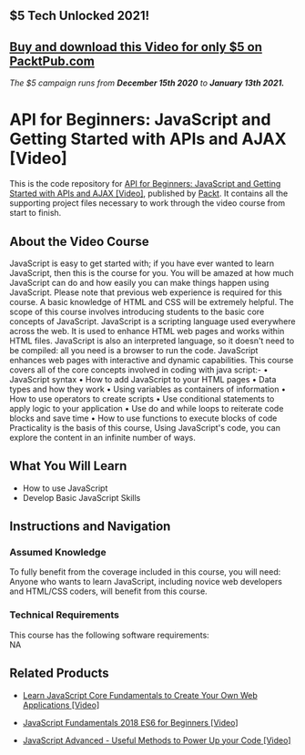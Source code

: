 ## $5 Tech Unlocked 2021!
[Buy and download this Video for only $5 on PacktPub.com](https://www.packtpub.com/product/javascript-for-beginners-get-to-grips-with-fundamental-javascript-concepts-video/9781789809558)
-----
*The $5 campaign         runs from __December 15th 2020__ to __January 13th 2021.__*

# API for Beginners: JavaScript and Getting Started with APIs and AJAX [Video]
This is the code repository for [API for Beginners: JavaScript and Getting Started with APIs and AJAX [Video]](https://www.packtpub.com/application-development/javascript-advanced-useful-methods-power-your-code-video?utm_source=github&utm_medium=repository&utm_campaign=9781838826987), published by [Packt](https://www.packtpub.com/?utm_source=github). It contains all the supporting project files necessary to work through the video course from start to finish.
## About the Video Course
JavaScript is easy to get started with; if you have ever wanted to learn JavaScript, then this is the course for you. 
You will be amazed at how much JavaScript can do and how easily you can make things happen using JavaScript. Please note that previous web experience is required for this course. A basic knowledge of HTML and CSS will be extremely helpful. The scope of this course involves introducing students to the basic core concepts of JavaScript.
JavaScript is a scripting language used everywhere across the web. It is used to enhance HTML web pages and works within HTML files. JavaScript is also an interpreted language, so it doesn't need to be compiled: all you need is a browser to run the code. JavaScript enhances web pages with interactive and dynamic capabilities. 
This course covers all of the core concepts involved in coding with java script:-
•	JavaScript syntax
•	How to add JavaScript to your HTML pages
•	Data types and how they work
•	Using variables as containers of information
•	How to use operators to create scripts
•	Use conditional statements to apply logic to your application
•	Use do and while loops to reiterate code blocks and save time
•	How to use functions to execute blocks of code
Practicality is the basis of this course, Using JavaScript's code, you can explore the content in an infinite number of ways.

<H2>What You Will Learn</H2>
<DIV class=book-info-will-learn-text>
<UL>
<LI>How to use JavaScript 
<LI>Develop Basic JavaScript Skills </LI></UL></DIV>

## Instructions and Navigation
### Assumed Knowledge
To fully benefit from the coverage included in this course, you will need:<br/>
Anyone who wants to learn JavaScript, including novice web developers and HTML/CSS coders, will benefit from this course.
### Technical Requirements
This course has the following software requirements:<br/>
NA

## Related Products
* [Learn JavaScript Core Fundamentals to Create Your Own Web Applications [Video]](https://www.packtpub.com/application-development/javascript-advanced-useful-methods-power-your-code-video?utm_source=github&utm_medium=repository&utm_campaign=9781838826987)

* [JavaScript Fundamentals 2018 ES6 for Beginners [Video]](https://www.packtpub.com/application-development/javascript-advanced-useful-methods-power-your-code-video?utm_source=github&utm_medium=repository&utm_campaign=9781838826987)

* [JavaScript Advanced - Useful Methods to Power Up your Code [Video]](https://www.packtpub.com/application-development/javascript-advanced-useful-methods-power-your-code-video?utm_source=github&utm_medium=repository&utm_campaign=9781838826987)


